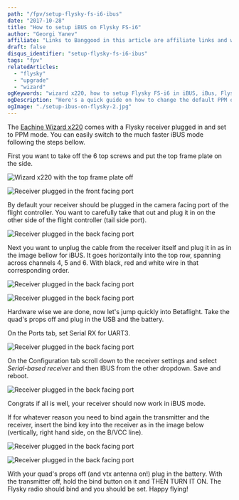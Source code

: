 ```yaml
---
path: "/fpv/setup-flysky-fs-i6-ibus"
date: "2017-10-28"
title: "How to setup iBUS on Flysky FS-i6"
author: "Georgi Yanev"
affiliate: "Links to Banggood in this article are affiliate links and would support the blog if used to make a purchase."
draft: false
disqus_identifier: "setup-flysky-fs-i6-ibus"
tags: "fpv"
relatedArticles:
  - "flysky"
  - "upgrade"
  - "wizard"
ogKeywords: "wizard x220, how to setup Flysky FS-i6 in iBUS, iBus, Flysky, FS-i6"
ogDescription: "Here's a quick guide on how to change the default PPM on your Flysky FS-i6 receiver to the much faster iBUS. No soldering required."
ogImage: "./setup-ibus-on-flysky-2.jpg"
---
```


The [Eachine Wizard x220][1] comes with a Flysky receiver plugged in and set to PPM mode. You can easily switch to the much faster iBUS mode following the steps bellow.

First you want to take off the 6 top screws and put the top frame plate on the side.

![Wizard x220 with the top frame plate off](setup-ibus-on-flysky-1.jpg)

![Receiver plugged in the front facing port](setup-ibus-on-flysky-2.jpg)

By default your receiver should be plugged in the camera facing port of the flight controller. You want to carefully take that out and plug it in on the other side of the flight controller (tail side port).

![Receiver plugged in the back facing port](setup-ibus-on-flysky-3.jpg)

Next you want to unplug the cable from the receiver itself and plug it in as in the image bellow for iBUS. It goes horizontally into the top row, spanning across channels 4, 5 and 6. With black, red and white wire in that corresponding order.

![Receiver plugged in the back facing port](setup-ibus-on-flysky-4.jpg)

![Receiver plugged in the back facing port](setup-ibus-on-flysky-5.jpg)

Hardware wise we are done, now let's jump quickly into Betaflight. Take the quad's props off and plug in the USB and the battery.

On the Ports tab, set Serial RX for UART3.

![Receiver plugged in the back facing port](setup-ibus-on-flysky-7.jpg)

On the Configuration tab scroll down to the receiver settings and select _Serial-based receiver_ and then IBUS from the other dropdown. Save and reboot.

![Receiver plugged in the back facing port](setup-ibus-on-flysky-6.jpg)

Congrats if all is well, your receiver should now work in iBUS mode.

If for whatever reason you need to bind again the transmitter and the receiver, insert the bind key into the receiver as in the image below (vertically, right hand side, on the B/VCC line).

![Receiver plugged in the back facing port](setup-ibus-on-flysky-8.jpg)

![Receiver plugged in the back facing port](setup-ibus-on-flysky-9.jpg)

With your quad's props off (and vtx antenna on!) plug in the battery. With the transmitter off, hold the bind button on it and THEN TURN IT ON. The Flysky radio should bind and you should be set. Happy flying!

[0]: Linkslist
[1]: https://bit.ly/wizardx220
